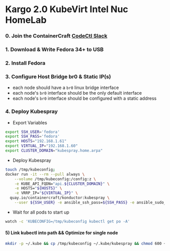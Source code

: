 # Kargo 2.0 KubeVirt Intel Nuc HomeLab

### 0. Join the ContainerCraft [CodeCtl Slack](https://join.slack.com/t/codectl/shared_invite/zt-szwjvpmc-RH_iObGnwSg1BVpXu79dAA)
### 1. Download & Write Fedora 34+ to USB
### 2. Install Fedora
### 3. Configure Host Bridge br0 & Static IP(s)
  - each node should have a `br0` linux bridge interface
  - each node's `br0` interface should be the only default interface
  - each node's `br0` interface should be configured with a static address
### 4. Deploy Kubespray
  - Export Variables
```sh
export SSH_USER='fedora'
export SSH_PASS='fedora'
export HOSTS="192.168.1.61"
export VIRTUAL_IP="192.168.1.60"
export CLUSTER_DOMAIN="kubespray.home.arpa"
```
  - Deploy Kubespray
```sh
touch /tmp/kubeconfig;
docker run -it --rm --pull always \
    --volume /tmp/kubeconfig:/config:z \
    -e KUBE_API_FQDN="api.${CLUSTER_DOMAIN}" \
    -e HOSTS="${HOSTS}" \
    -e VRRP_IP="${VIRTUAL_IP}" \
  quay.io/containercraft/konductor:kubespray \
    --user ${SSH_USER} -e ansible_ssh_pass=${SSH_PASS} -e ansible_sudo_pass=${SSH_PASS}
```
  - Wait for all pods to start up
```sh
watch -c 'KUBECONFIG=/tmp/kubeconfig kubectl get po -A'
```
#### 5) Link kubectl into path && Optimize for single node
```sh
mkdir -p ~/.kube && cp /tmp/kubeconfig ~/.kube/kubespray && chmod 600 ~/.kube/kubespray
```
